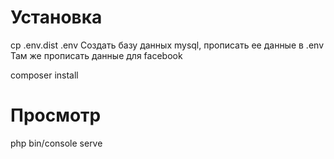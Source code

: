 # Установка
cp .env.dist .env
Создать базу данных mysql, прописать ее данные в .env
Там же прописать данные для facebook

composer install

# Просмотр
php bin/console serve
